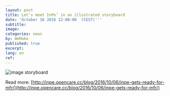 ```yaml
---
layout: post
title: Let’s meet InPe’ in an illustrated storyboard
date: 'October 16 2016 12:00:00  (CEST)'''
subtitle:
image:
categories: news
by: WeMake
published: true
excerpt:
lang: en
ref: 
---
```


![image storyboard](https://raw.githubusercontent.com/opencarecc/inpe/gh-pages/assets/inpestoryboard.jpg)

Read more:
[http://inpe.opencare.cc/blog/2016/10/06/inpe-gets-ready-for-mfr/](http://inpe.opencare.cc/blog/2016/10/06/inpe-gets-ready-for-mfr/)

